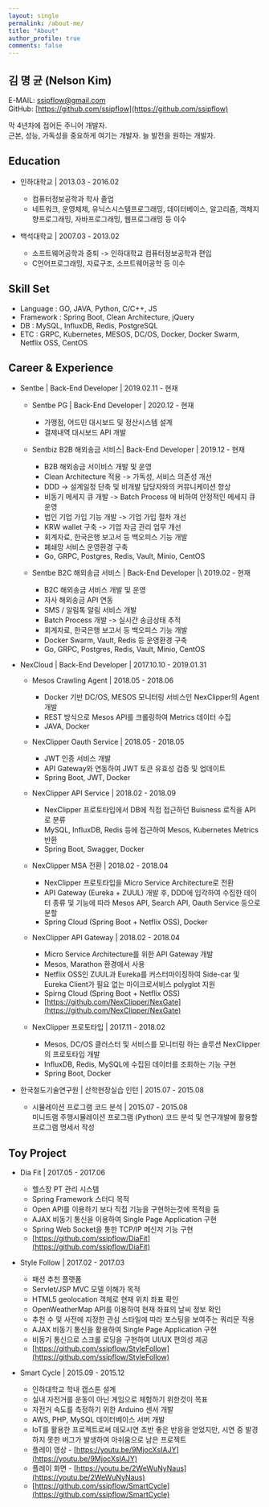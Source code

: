 ```yaml
---
layout: single
permalink: /about-me/
title: "About"
author_profile: true
comments: false
---
```

## 김 명 균 (Nelson Kim)
E-MAIL: [ssipflow@gmail.com](mailto:ssipflow@gmail.com)  
GitHub: [https://github.com/ssipflow](https://github.com/ssipflow)  
    
막 4년차에 접어든 주니어 개발자.  
근본, 성능, 가독성을 중요하게 여기는 개발자.
늘 발전을 원하는 개발자.

## Education
* 인하대학교 \| 2013.03 - 2016.02
    * 컴퓨터정보공학과 학사 졸업
    * 네트워크, 운영체제, 유닉스시스템프로그래밍, 데이터베이스, 알고리즘, 객체지향프로그래밍, 자바프로그래밍, 웹프로그래밍 등 이수

* 백석대학교 \| 2007.03 - 2013.02
    * 소프트웨어공학과 중퇴 -> 인하대학교 컴퓨터정보공학과 편입
    * C언어프로그래밍, 자료구조, 소프트웨어공학 등 이수

## Skill Set
* Language : GO, JAVA, Python, C/C++, JS
* Framework : Spring Boot, Clean Architecture, jQuery
* DB : MySQL, InfluxDB, Redis, PostgreSQL
* ETC : GRPC, Kubernetes, MESOS, DC/OS, Docker, Docker Swarm, Netflix OSS, CentOS

## Career & Experience
* Sentbe \| Back-End Developer \| 2019.02.11 - 현재
    * Sentbe PG \| Back-End Developer \| 2020.12 - 현재
        * 가맹점, 어드민 대시보드 및 정산시스템 설계
        * 결제내역 대시보드 API 개발

    * Sentbiz B2B 해외송금 서비스\| Back-End Developer \| 2019.12 - 현재
        * B2B 해외송금 서이비스 개발 및 운영
        * Clean Architecture 적용 -> 가독성, 서비스 의존성 개선
        * DDD -> 설계일정 단축 및 비개발 담당자와의 커뮤니케이션 향상
        * 비동기 메세지 큐 개발 -> Batch Process 에 비하여 안정적인 메세지 큐 운영
        * 법인 기업 가입 기능 개발 -> 기업 가입 절차 개선
        * KRW wallet 구축 -> 기업 자금 관리 업무 개선
        * 회계자료, 한국은행 보고서 등 백오피스 기능 개발
        * 폐쇄망 서비스 운영환경 구축
        * Go, GRPC, Postgres, Redis, Vault, Minio, CentOS

    * Sentbe B2C 해외송금 서비스 \| Back-End Developer |\ 2019.02 - 현재
        * B2C 해외송금 서비스 개발 및 운영
        * 자사 해외송금 API 연동
        * SMS / 알림톡 알림 서비스 개발
        * Batch Process 개발 -> 실시간 송금상태 추적
        * 회계자료, 한국은행 보고서 등 백오피스 기능 개발
        * Docker Swarm, Vault, Redis 등 운영환경 구축
        * Go, GRPC, Postgres, Redis, Vault, Minio, CentOS

* NexCloud \| Back-End Developer \| 2017.10.10 - 2019.01.31
    * Mesos Crawling Agent \| 2018.05 - 2018.06
        * Docker 기반 DC/OS, MESOS 모니터링 서비스인 NexClipper의 Agent 개발
        * REST 방식으로 Mesos API를 크롤링하여 Metrics 데이터 수집
        * JAVA, Docker

    *  NexClipper Oauth Service \| 2018.05 - 2018.05
        * JWT 인증 서비스 개발
        * API Gateway와 연동하여 JWT 토큰 유효성 검증 및 업데이트
        * Spring Boot, JWT, Docker

    * NexClipper API Service \| 2018.02 - 2018.09
        * NexClipper 프로토타입에서 DB에 직접 접근하던 Buisness 로직을 API로 분류
        * MySQL, InfluxDB, Redis 등에 접근하여 Mesos, Kubernetes Metrics 반환
        * Spring Boot, Swagger, Docker

    * NexClipper MSA 전환 \| 2018.02 - 2018.04
        * NexClipper 프로토타입을  Micro Service Architecture로 전환
        * API Gateway (Eureka + ZUUL) 개발 후, DDD에 입각하여 수집한 데이터 종류 및 기능에 따라 Mesos API, Search API, Oauth Service 등으로 분할
        * Spring Cloud (Spring Boot + Netflix OSS), Docker

    * NexClipper API Gateway \| 2018.02 - 2018.04
        * Micro Service Architecture를 위한 API Gateway 개발
        * Mesos, Marathon 환경에서 사용
        * Netflix OSS인 ZUUL과 Eureka를 커스터마이징하여 Side-car 및 Eureka Client가 필요 없는 마이크로서비스 polyglot 지원
        * Spirng Cloud (Spring Boot + Netflix OSS)
        * [https://github.com/NexClipper/NexGate](https://github.com/NexClipper/NexGate)

    * NexClipper 프로토타입 \| 2017.11 - 2018.02
        * Mesos, DC/OS 클러스터 및 서비스를 모니터링 하는 솔루션 NexClipper의 프로토타입 개발
        * InfluxDB, Redis, MySQL에 수집된 데이터를 조회하는 기능 구현
        * Spring Boot, Docker

* 한국철도기술연구원 \| 산학현장실습 인턴 \| 2015.07 - 2015.08
    * 시뮬레이션 프로그램 코드 분석 \| 2015.07 - 2015.08  
    미니트램 주행시뮬레이션 프로그램 (Python) 코드 분석 및 연구개발에 활용할 프로그램 명세서 작성

## Toy Project
* Dia Fit \| 2017.05 - 2017.06
    * 헬스장 PT 관리 시스템
    * Spring Framework 스터디 목적
    * Open API를 이용하기 보다 직접 기능을 구현하는것에 목적을 둠
    * AJAX 비동기 통신을 이용하여 Single Page Application 구현
    * Spring Web Socket을 통한 TCP/IP 메신저 기능 구현
    * [https://github.com/ssipflow/DiaFit](https://github.com/ssipflow/DiaFit)

* Style Follow \| 2017.02 - 2017.03
    * 패션 추천 플랫폼
    * Servlet/JSP MVC 모델 이해가 목적
    * HTML5 geolocation 객체로 현재 위치 좌표 확인
    * OpenWeatherMap API를 이용하여 현재 좌표의 날씨 정보 확인
    * 추천 수 및 사전에 지정한 관심 스타일에 따라 포스팅을 보여주는 쿼리문 적용
    * AJAX 비동기 통신을 활용하여 Single Page Application 구현
    * 비동기 통신으로 스크롤 로딩을 구현하여 UI/UX 편의성 제공
    * [https://github.com/ssipflow/StyleFollow](https://github.com/ssipflow/StyleFollow)

* Smart Cycle \| 2015.09 - 2015.12
    * 인하대학교 학내 캡스톤 설계
    * 실내 자전거를 운동이 아닌 게임으로 체험하기 위한것이 목표
    * 자전거 속도를 측정하기 위한 Arduino 센서 개발
    * AWS, PHP, MySQL 데이터베이스 서버 개발
    * IoT를 활용한 프로젝트로써 데모시연 초반 좋은 반응을 얻었지만, 시연 중 발경하지 못한 버그가 발생하여 아쉬움으로 남은 프로젝트
    * 플레이 영상 - [https://youtu.be/9MjocXsIAJY](https://youtu.be/9MjocXsIAJY)
    * 플레이 화면 - [https://youtu.be/2WeWuNyNaus](https://youtu.be/2WeWuNyNaus)
    * [https://github.com/ssipflow/SmartCycle](https://github.com/ssipflow/SmartCycle)
